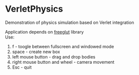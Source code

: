 # VerletPhysics
Demonstration of physics simulation based on Verlet integration

Application depends on <a href = "http://freeglut.sourceforge.net/">freeglut</a> library<br>
Use:<br>
1) f - toogle between fullscreen and windowed mode<br>
2) space - create new box<br>
2) left mouse button - drag and drop bodies<br>
3) right mouse button and wheel - camera movement<br>
4) Esc - quit
